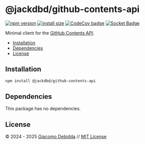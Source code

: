 # @jackdbd/github-contents-api

[![npm version](https://badge.fury.io/js/@jackdbd%2Fgithub-contents-api.svg)](https://badge.fury.io/js/@jackdbd%2Fgithub-contents-api)
[![install size](https://packagephobia.com/badge?p=@jackdbd/github-contents-api)](https://packagephobia.com/result?p=@jackdbd/github-contents-api)
[![CodeCov badge](https://codecov.io/gh/jackdbd/rapido/graph/badge.svg?token=BpFF8tmBYS)](https://app.codecov.io/gh/jackdbd/rapido?flags%5B0%5D=github-contents-api)
[![Socket Badge](https://socket.dev/api/badge/npm/package/@jackdbd/github-contents-api)](https://socket.dev/npm/package/@jackdbd/github-contents-api)

Minimal client for the [GitHub Contents API](https://docs.github.com/en/rest/repos/contents).

- [Installation](#installation)
- [Dependencies](#dependencies)
- [License](#license)

## Installation

```sh
npm install @jackdbd/github-contents-api
```

## Dependencies

This package has no dependencies.

## License

&copy; 2024 - 2025 [Giacomo Debidda](https://www.giacomodebidda.com/) // [MIT License](https://spdx.org/licenses/MIT.html)
